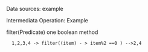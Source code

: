 Data sources: example  

Intermediata Operation: Example

filter(Predicate<T>)
  one boolean method 

      1,2,3,4 -> filter((item) - > item%2 ==0 ) -->2,4
    



  

